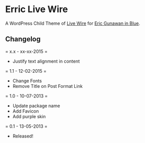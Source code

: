 Erric Live Wire
===============

A WordPress Child Theme of [Live Wire](http://themehybrid.com/themes/live-wire) for [Eric Gunawan in Blue](http://erricgunawan.com/blog/).

Changelog
---------

= x.x - xx-xx-2015 =
* Justify text alignment in content


= 1.1 - 12-02-2015 =
* Change Fonts
* Remove Title on Post Format Link


= 1.0 - 10-07-2013 =
* Update package name
* Add Favicon
* Add purple skin


= 0.1 - 13-05-2013 =
* Released!
